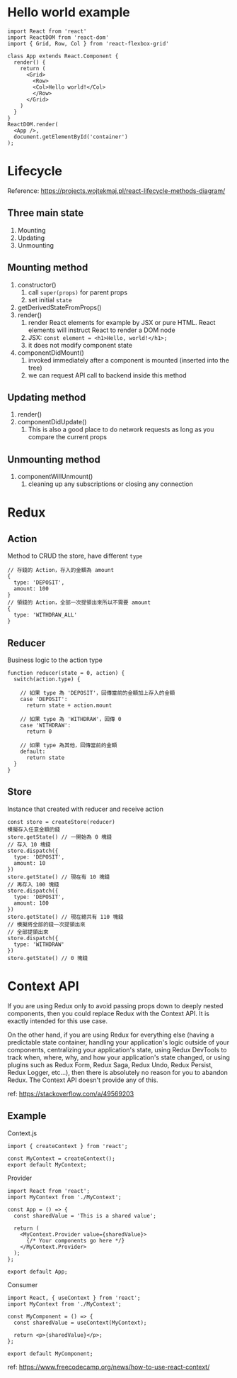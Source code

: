 # Hello world example
```
import React from 'react'
import ReactDOM from 'react-dom'
import { Grid, Row, Col } from 'react-flexbox-grid'

class App extends React.Component {
  render() {
    return (
      <Grid>
        <Row>
        <Col>Hello world!</Col>
        </Row>
      </Grid>
    )
  }
}
ReactDOM.render(
  <App />,
  document.getElementById('container')
);
```

# Lifecycle

Reference: https://projects.wojtekmaj.pl/react-lifecycle-methods-diagram/

## Three main state
1. Mounting
2. Updating
3. Unmounting

## Mounting method
1. constructor()
    1. call `super(props)` for parent props
    2. set initial `state`
2. getDerivedStateFromProps()
3. render()
    1. render React elements for example by JSX or pure HTML. React elements will instruct React to render a DOM node
    2. JSX: `const element = <h1>Hello, world!</h1>;`
    3. it does not modify component state
4. componentDidMount()
    1. invoked immediately after a component is mounted (inserted into the tree)
    2. we can request API call to backend inside this method
    
## Updating method
1. render()
2. componentDidUpdate()
    1. This is also a good place to do network requests as long as you compare the current props

## Unmounting method
1. componentWillUnmount()
    1. cleaning up any subscriptions or closing any connection


# Redux

## Action
Method to CRUD the store, have different `type`
```
// 存錢的 Action，存入的金額為 amount 
{
  type: 'DEPOSIT',
  amount: 100
}
// 領錢的 Action，全部一次提領出來所以不需要 amount
{
  type: 'WITHDRAW_ALL'
}
```

## Reducer
Business logic to the action type
```
function reducer(state = 0, action) {
  switch(action.type) {
    
    // 如果 type 為 'DEPOSIT'，回傳當前的金額加上存入的金額
    case 'DEPOSIT':
      return state + action.mount
    
    // 如果 type 為 'WITHDRAW'，回傳 0
    case 'WITHDRAW':
      return 0
    
    // 如果 type 為其他，回傳當前的金額 
    default:
      return state
  }
}
```

## Store
Instance that created with reducer and receive action

```
const store = createStore(reducer)
模擬存入任意金額的錢
store.getState() // 一開始為 0 塊錢
// 存入 10 塊錢
store.dispatch({
  type: 'DEPOSIT',
  amount: 10
})
store.getState() // 現在有 10 塊錢
// 再存入 100 塊錢
store.dispatch({
  type: 'DEPOSIT',
  amount: 100
})
store.getState() // 現在總共有 110 塊錢
// 模擬將全部的錢一次提領出來
// 全部提領出來
store.dispatch({
  type: 'WITHDRAW'
})
store.getState() // 0 塊錢
```

# Context API


If you are using Redux only to avoid passing props down to deeply nested components, then you could replace Redux with the Context API. It is exactly intended for this use case.

On the other hand, if you are using Redux for everything else (having a predictable state container, handling your application's logic outside of your components, centralizing your application's state, using Redux DevTools to track when, where, why, and how your application's state changed, or using plugins such as Redux Form, Redux Saga, Redux Undo, Redux Persist, Redux Logger, etc…), then there is absolutely no reason for you to abandon Redux. The Context API doesn't provide any of this.

ref: https://stackoverflow.com/a/49569203

## Example

Context.js
```
import { createContext } from 'react';

const MyContext = createContext();
export default MyContext;
```

Provider
```
import React from 'react';
import MyContext from './MyContext';

const App = () => {
  const sharedValue = 'This is a shared value';

  return (
    <MyContext.Provider value={sharedValue}>
      {/* Your components go here */}
    </MyContext.Provider>
  );
};

export default App;
```

Consumer
```
import React, { useContext } from 'react';
import MyContext from './MyContext';

const MyComponent = () => {
  const sharedValue = useContext(MyContext);

  return <p>{sharedValue}</p>;
};

export default MyComponent;
```

ref: https://www.freecodecamp.org/news/how-to-use-react-context/
